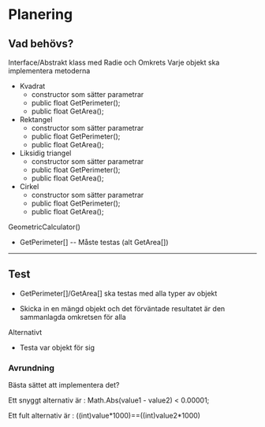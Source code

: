 ﻿# Planering

## Vad behövs?
Interface/Abstrakt klass med Radie och Omkrets
Varje objekt ska implementera metoderna
* Kvadrat
  * constructor som sätter parametrar
  * public float GetPerimeter();
  * public float GetArea();
* Rektangel
  * constructor som sätter parametrar
  * public float GetPerimeter();
  * public float GetArea();
* Liksidig triangel
  * constructor som sätter parametrar
  * public float GetPerimeter();
  * public float GetArea();
* Cirkel
  * constructor som sätter parametrar
  * public float GetPerimeter();
  * public float GetArea();

GeometricCalculator()
* GetPerimeter[] -- Måste testas
(alt GetArea[])
---

## Test
* GetPerimeter[]/GetArea[] ska testas med alla typer av objekt
- Skicka in en mängd objekt och det förväntade resultatet är den sammanlagda omkretsen för alla

Alternativt

* Testa var objekt för sig

### Avrundning
Bästa sättet att implementera det?

Ett snyggt alternativ är : Math.Abs(value1 - value2) < 0.00001;

Ett fult alternativ är : ((int)value\*1000)==((int)value2\*1000)

